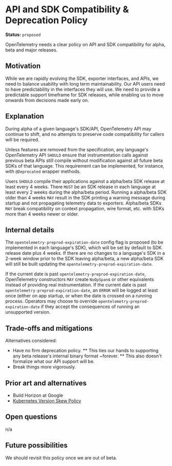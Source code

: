 # API and SDK Compatibility & Deprecation Policy

**Status:** `proposed`

OpenTelemetry needs a clear policy on API and SDK compatibility for alpha, beta and major releases.

## Motivation

While we are rapidly evolving the SDK, exporter interfaces, and APIs, we need to balance usability with long term maintainability.
Our API users need to have predictability in the interfaces they will use.
We need to provide a predictable support timeframe for SDK releases, while enabling us to move onwards from decisions made early on.

## Explanation

During alpha of a given language's SDK/API, OpenTelemetry API may continue to shift, and no attempts to preserve code compatibility for callers will be required.

Unless features are removed from the specification, any language's OpenTelemetry API `SHOULD` ensure that instrumentation calls against previous beta APIs still compile without modification against all future beta SDKs of that language.
This requirement can be implemented, for instance, with `@Deprecated` wrapper methods.

Users `SHOULD` compile their applications against a alpha/beta SDK release at least every 4 weeks.
There `MUST` be an SDK release in each language at least every 2 weeks during the alpha/beta period.
Running a alpha/beta SDK older than 4 weeks `MAY` result in the SDK printing a warning message during startup and not propagating telemetry data to exporters.
Alpha/beta SDKs `MAY` break compatibility on context propagation, wire format, etc. with SDKs more than 4 weeks newer or older.

## Internal details

The `opentelemetry-preprod-expiration-date` config flag is proposed (to be implemented in each language's SDK), which will be set by default to SDK release date plus 4 weeks.
If there are no changes to a language's SDK in a 2-week window prior to the SDK leaving alpha/beta, a new alpha/beta SDK will still be built updating the `opentelemetry-preprod-expiration-date`.

If the current date is past `opentelemetry-preprod-expiration-date`, OpenTelemetry constructors `MAY` create `NoOpSpan`s or other equivalents instead of providing real instrumentation.
If the current date is past `opentelemetry-preprod-expiration-date`, an `ERROR` will be logged at least once (either on app startup, or when the date is crossed on a running process.
Operators may choose to override `opentelemetry-preprod-expiration-date` if they accept the consequences of running an unsupported version.

## Trade-offs and mitigations

Alternatives considered:

* Have no firm deprecation policy.
** This ties our hands to supporting any beta release's internal binary format ~forever.
** This also doesn't formalize what our API support will be.
* Break things more vigorously.

## Prior art and alternatives

* Build Horizon at Google
* [Kubernetes Version Skew Policy](https://kubernetes.io/docs/setup/release/version-skew-policy/)

## Open questions

n/a

## Future possibilities

We should revisit this policy once we are out of beta.

